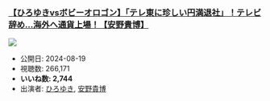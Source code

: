 ### [【ひろゆきvsボビーオロゴン】「テレ東に珍しい円満退社」！テレビ辞め…海外へ通貨上場！【安野貴博】](https://www.youtube.com/watch?v=1Zaz_fCpfPY)
[![](https://img.youtube.com/vi/1Zaz_fCpfPY/sddefault.jpg)](https://www.youtube.com/watch?v=1Zaz_fCpfPY)
-   公開日: 2024-08-19
-   視聴数: 266,171
-   **いいね数: 2,744**
-   出演者: [ひろゆき](/rehacq_fan/people/ひろゆき "wikilink"), [安野貴博](/rehacq_fan/people/安野貴博 "wikilink")
